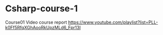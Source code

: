 # Csharp-course-1
Course01
Video course report https://www.youtube.com/playlist?list=PLL-k0Ff5RfqXGhAooRkUpzMLd6_Fpr13I
